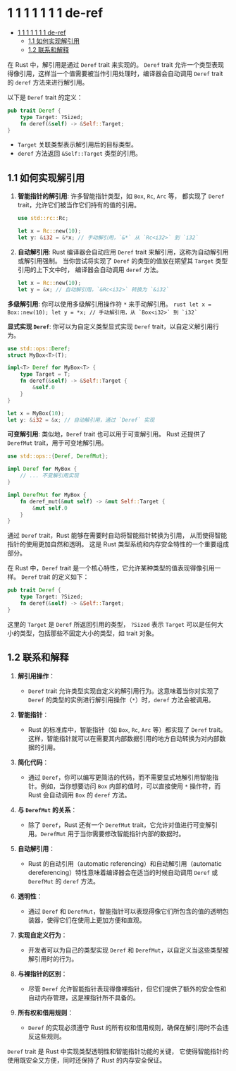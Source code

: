 # 1 1 1 1 1 1 1 de-ref

<!-- TOC START -->
- [1 1 1 1 1 1 1 de-ref](#1-1-1-1-1-1-1-de-ref)
  - [1.1 如何实现解引用](#如何实现解引用)
  - [1.2 联系和解释](#联系和解释)
<!-- TOC END -->














在 Rust 中，解引用是通过 `Deref` trait 来实现的。
`Deref` trait 允许一个类型表现得像引用，这样当一个值需要被当作引用处理时，编译器会自动调用 `Deref` trait 的 `deref` 方法来进行解引用。

以下是 `Deref` trait 的定义：

```rust
pub trait Deref {
    type Target: ?Sized;
    fn deref(&self) -> &Self::Target;
}
```

- `Target` 关联类型表示解引用后的目标类型。
- `deref` 方法返回 `&Self::Target` 类型的引用。

## 1.1 如何实现解引用

1. **智能指针的解引用**:
   许多智能指针类型，如 `Box`, `Rc`, `Arc` 等，
   都实现了 `Deref` trait，允许它们被当作它们持有的值的引用。

    ```rust
    use std::rc::Rc;

    let x = Rc::new(10);
    let y: &i32 = &*x; // 手动解引用，`&*` 从 `Rc<i32>` 到 `i32`
    ```

2. **自动解引用**:
   Rust 编译器会自动应用 `Deref` trait 来解引用，这称为自动解引用或解引用强制。
当你尝试将实现了 `Deref` 的类型的值放在期望其 `Target` 类型引用的上下文中时，
编译器会自动调用 `deref` 方法。

    ```rust
    let x = Rc::new(10);
    let y = &x; // 自动解引用，`&Rc<i32>` 转换为 `&i32`
    ```

 **多级解引用**: 你可以使用多级解引用操作符 `*` 来手动解引用。
    ```rust
    let x = Box::new(10);
    let y = *x; // 手动解引用，从 `Box<i32>` 到 `i32`
    ```

 **显式实现 `Deref`**: 你可以为自定义类型显式实现 `Deref` trait，以自定义解引用行为。

```rust
use std::ops::Deref;
struct MyBox<T>(T);

impl<T> Deref for MyBox<T> {
    type Target = T;
    fn deref(&self) -> &Self::Target {
        &self.0
    }
}

let x = MyBox(10);
let y: &i32 = &x; // 自动解引用，通过 `Deref` 实现
```

**可变解引用**: 类似地，`Deref` trait 也可以用于可变解引用。
Rust 还提供了 `DerefMut` trait，用于可变地解引用。

```rust
use std::ops::{Deref, DerefMut};

impl Deref for MyBox {
    // ... 不变解引用实现
}

impl DerefMut for MyBox {
    fn deref_mut(&mut self) -> &mut Self::Target {
        &mut self.0
    }
}
```

通过 `Deref` trait，Rust 能够在需要时自动将智能指针转换为引用，
从而使得智能指针的使用更加自然和透明。
这是 Rust 类型系统和内存安全特性的一个重要组成部分。

在 Rust 中，`Deref` trait 是一个核心特性，它允许某种类型的值表现得像引用一样。
`Deref` trait 的定义如下：

```rust
pub trait Deref {
    type Target: ?Sized;
    fn deref(&self) -> &Self::Target;
}
```

这里的 `Target` 是 `Deref` 所返回引用的类型，
`?Sized` 表示 `Target` 可以是任何大小的类型，包括那些不固定大小的类型，如 trait 对象。

## 1.2 联系和解释

1. **解引用操作**：
   - `Deref` trait 允许类型实现自定义的解引用行为。这意味着当你对实现了 `Deref` 的类型的实例进行解引用操作（`*`）时，`deref` 方法会被调用。

2. **智能指针**：
   - Rust 的标准库中，智能指针（如 `Box`, `Rc`, `Arc` 等）都实现了 `Deref` trait。这样，智能指针就可以在需要其内部数据引用的地方自动转换为对内部数据的引用。

3. **简化代码**：
   - 通过 `Deref`，你可以编写更简洁的代码，而不需要显式地解引用智能指针。例如，当你想要访问 `Box` 内部的值时，可以直接使用 `*` 操作符，而 Rust 会自动调用 `Box` 的 `deref` 方法。

4. **与 `DerefMut` 的关系**：
   - 除了 `Deref`，Rust 还有一个 `DerefMut` trait，它允许对值进行可变解引用。`DerefMut` 用于当你需要修改智能指针内部的数据时。

5. **自动解引用**：
   - Rust 的自动引用（automatic referencing）和自动解引用（automatic dereferencing）特性意味着编译器会在适当的时候自动调用 `Deref` 或 `DerefMut` 的 `deref` 方法。

6. **透明性**：
   - 通过 `Deref` 和 `DerefMut`，智能指针可以表现得像它们所包含的值的透明包装器，使得它们在使用上更加方便和直观。

7. **实现自定义行为**：
   - 开发者可以为自己的类型实现 `Deref` 和 `DerefMut`，以自定义当这些类型被解引用时的行为。

8. **与裸指针的区别**：
   - 尽管 `Deref` 允许智能指针表现得像裸指针，但它们提供了额外的安全性和自动内存管理，这是裸指针所不具备的。

9. **所有权和借用规则**：
   - `Deref` 的实现必须遵守 Rust 的所有权和借用规则，确保在解引用时不会违反这些规则。

`Deref` trait 是 Rust 中实现类型透明性和智能指针功能的关键，
它使得智能指针的使用既安全又方便，同时还保持了 Rust 的内存安全保证。

